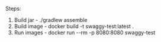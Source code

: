 Steps:
1.  Build jar -  ./gradlew assemble
2.  Build image - docker build -t swaggy-test:latest .
3.  Run images - docker run --rm -p 8080:8080 swaggy-test
